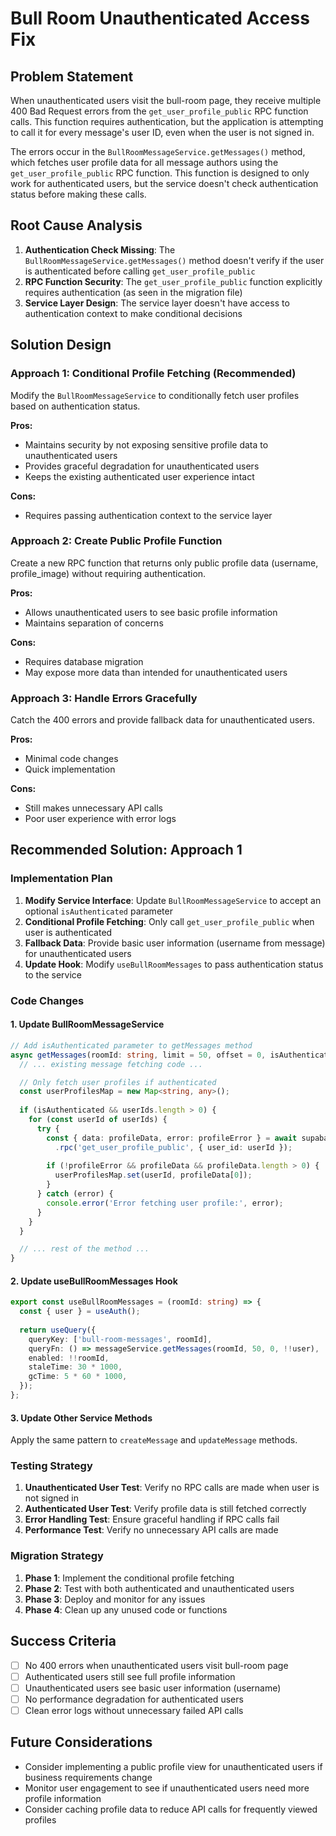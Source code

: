 # Bull Room Unauthenticated Access Fix

## Problem Statement

When unauthenticated users visit the bull-room page, they receive multiple 400 Bad Request errors from the `get_user_profile_public` RPC function calls. This function requires authentication, but the application is attempting to call it for every message's user ID, even when the user is not signed in.

The errors occur in the `BullRoomMessageService.getMessages()` method, which fetches user profile data for all message authors using the `get_user_profile_public` RPC function. This function is designed to only work for authenticated users, but the service doesn't check authentication status before making these calls.

## Root Cause Analysis

1. **Authentication Check Missing**: The `BullRoomMessageService.getMessages()` method doesn't verify if the user is authenticated before calling `get_user_profile_public`
2. **RPC Function Security**: The `get_user_profile_public` function explicitly requires authentication (as seen in the migration file)
3. **Service Layer Design**: The service layer doesn't have access to authentication context to make conditional decisions

## Solution Design

### Approach 1: Conditional Profile Fetching (Recommended)

Modify the `BullRoomMessageService` to conditionally fetch user profiles based on authentication status.

**Pros:**
- Maintains security by not exposing sensitive profile data to unauthenticated users
- Provides graceful degradation for unauthenticated users
- Keeps the existing authenticated user experience intact

**Cons:**
- Requires passing authentication context to the service layer

### Approach 2: Create Public Profile Function

Create a new RPC function that returns only public profile data (username, profile_image) without requiring authentication.

**Pros:**
- Allows unauthenticated users to see basic profile information
- Maintains separation of concerns

**Cons:**
- Requires database migration
- May expose more data than intended for unauthenticated users

### Approach 3: Handle Errors Gracefully

Catch the 400 errors and provide fallback data for unauthenticated users.

**Pros:**
- Minimal code changes
- Quick implementation

**Cons:**
- Still makes unnecessary API calls
- Poor user experience with error logs

## Recommended Solution: Approach 1

### Implementation Plan

1. **Modify Service Interface**: Update `BullRoomMessageService` to accept an optional `isAuthenticated` parameter
2. **Conditional Profile Fetching**: Only call `get_user_profile_public` when user is authenticated
3. **Fallback Data**: Provide basic user information (username from message) for unauthenticated users
4. **Update Hook**: Modify `useBullRoomMessages` to pass authentication status to the service

### Code Changes

#### 1. Update BullRoomMessageService

```typescript
// Add isAuthenticated parameter to getMessages method
async getMessages(roomId: string, limit = 50, offset = 0, isAuthenticated = false): Promise<BullRoomMessage[]> {
  // ... existing message fetching code ...

  // Only fetch user profiles if authenticated
  const userProfilesMap = new Map<string, any>();
  
  if (isAuthenticated && userIds.length > 0) {
    for (const userId of userIds) {
      try {
        const { data: profileData, error: profileError } = await supabase
          .rpc('get_user_profile_public', { user_id: userId });
        
        if (!profileError && profileData && profileData.length > 0) {
          userProfilesMap.set(userId, profileData[0]);
        }
      } catch (error) {
        console.error('Error fetching user profile:', error);
      }
    }
  }

  // ... rest of the method ...
}
```

#### 2. Update useBullRoomMessages Hook

```typescript
export const useBullRoomMessages = (roomId: string) => {
  const { user } = useAuth();
  
  return useQuery({
    queryKey: ['bull-room-messages', roomId],
    queryFn: () => messageService.getMessages(roomId, 50, 0, !!user),
    enabled: !!roomId,
    staleTime: 30 * 1000,
    gcTime: 5 * 60 * 1000,
  });
};
```

#### 3. Update Other Service Methods

Apply the same pattern to `createMessage` and `updateMessage` methods.

### Testing Strategy

1. **Unauthenticated User Test**: Verify no RPC calls are made when user is not signed in
2. **Authenticated User Test**: Verify profile data is still fetched correctly
3. **Error Handling Test**: Ensure graceful handling if RPC calls fail
4. **Performance Test**: Verify no unnecessary API calls are made

### Migration Strategy

1. **Phase 1**: Implement the conditional profile fetching
2. **Phase 2**: Test with both authenticated and unauthenticated users
3. **Phase 3**: Deploy and monitor for any issues
4. **Phase 4**: Clean up any unused code or functions

## Success Criteria

- [ ] No 400 errors when unauthenticated users visit bull-room page
- [ ] Authenticated users still see full profile information
- [ ] Unauthenticated users see basic user information (username)
- [ ] No performance degradation for authenticated users
- [ ] Clean error logs without unnecessary failed API calls

## Future Considerations

- Consider implementing a public profile view for unauthenticated users if business requirements change
- Monitor user engagement to see if unauthenticated users need more profile information
- Consider caching profile data to reduce API calls for frequently viewed profiles




